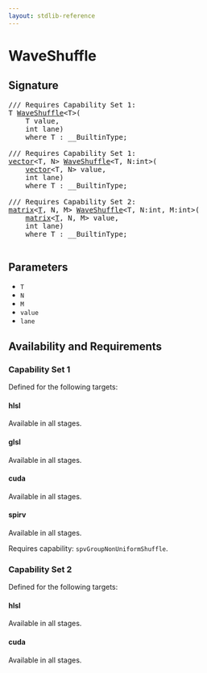 ```yaml
---
layout: stdlib-reference
---
```


# WaveShuffle

## Signature 

<pre>
/// Requires Capability Set 1:
T <a href="/stdlib-reference/global-decls/WaveShuffle">WaveShuffle</a>&lt;T&gt;(
    T <span class='code_param'>value</span>,
    <span class="code_keyword">int</span> <span class='code_param'>lane</span>)
    <span class='code_keyword'>where</span> T : __BuiltinType;

/// Requires Capability Set 1:
<a href="/stdlib-reference/types/vector/index" class="code_type">vector</a>&lt;T, N&gt; <a href="/stdlib-reference/global-decls/WaveShuffle">WaveShuffle</a>&lt;T, N:<span class="code_keyword">int</span>&gt;(
    <a href="/stdlib-reference/types/vector/index" class="code_type">vector</a>&lt;T, N&gt; <span class='code_param'>value</span>,
    <span class="code_keyword">int</span> <span class='code_param'>lane</span>)
    <span class='code_keyword'>where</span> T : __BuiltinType;

/// Requires Capability Set 2:
<a href="/stdlib-reference/types/matrix/index" class="code_type">matrix</a>&lt;<a href="/stdlib-reference/types/matrix/T">T</a>, N, M&gt; <a href="/stdlib-reference/global-decls/WaveShuffle">WaveShuffle</a>&lt;T, N:<span class="code_keyword">int</span>, M:<span class="code_keyword">int</span>&gt;(
    <a href="/stdlib-reference/types/matrix/index" class="code_type">matrix</a>&lt;<a href="/stdlib-reference/types/matrix/T">T</a>, N, M&gt; <span class='code_param'>value</span>,
    <span class="code_keyword">int</span> <span class='code_param'>lane</span>)
    <span class='code_keyword'>where</span> T : __BuiltinType;

</pre>

## Parameters

* `T`
* `N`
* `M`
* `value`
* `lane`

## Availability and Requirements

### Capability Set 1

Defined for the following targets:

#### hlsl
Available in all stages.

#### glsl
Available in all stages.

#### cuda
Available in all stages.

#### spirv
Available in all stages.

Requires capability: `spvGroupNonUniformShuffle`.

### Capability Set 2

Defined for the following targets:

#### hlsl
Available in all stages.

#### cuda
Available in all stages.



